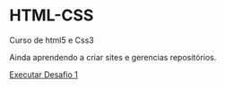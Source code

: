 # HTML-CSS
 Curso de html5 e Css3

 Ainda aprendendo a criar sites e gerencias repositórios.

<a href="https://github.com/TullioSilva/HTML-CSS/blob/main/Desafios/d-001/desafio.html"> Executar Desafio 1 </a>